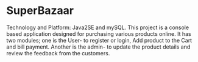 # SuperBazaar
Technology and Platform: Java2SE and mySQL.
       This project is a console based application designed for purchasing various products online. It has two
       modules; one is the User- to register or login, Add product to the Cart and bill payment. Another is the 
       admin- to update the product details and review the feedback from the customers. 

